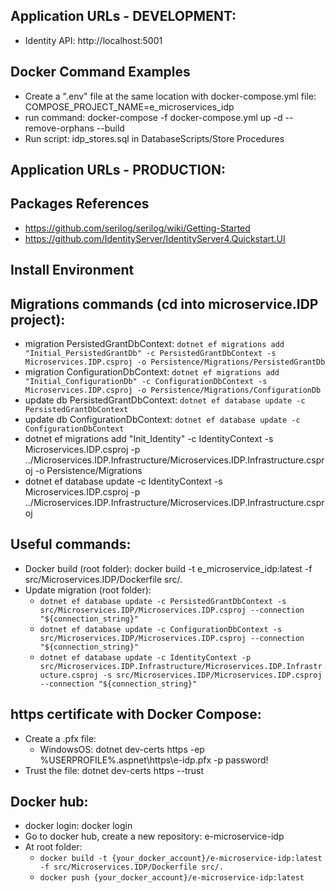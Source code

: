 ## Application URLs - DEVELOPMENT:

- Identity API: http://localhost:5001

## Docker Command Examples

- Create a ".env" file at the same location with docker-compose.yml file:
  COMPOSE_PROJECT_NAME=e_microservices_idp
- run command: docker-compose -f docker-compose.yml up -d --remove-orphans --build
- Run script: idp_stores.sql in DatabaseScripts/Store Procedures

## Application URLs - PRODUCTION:

## Packages References

- https://github.com/serilog/serilog/wiki/Getting-Started
- https://github.com/IdentityServer/IdentityServer4.Quickstart.UI

## Install Environment

## Migrations commands (cd into microservice.IDP project):

- migration PersistedGrantDbContext: `dotnet ef migrations add "Initial_PersistedGrantDb" -c PersistedGrantDbContext -s Microservices.IDP.csproj -o Persistence/Migrations/PersistedGrantDb`
- migration ConfigurationDbContext: `dotnet ef migrations add "Initial_ConfigurationDb" -c ConfigurationDbContext -s Microservices.IDP.csproj -o Persistence/Migrations/ConfigurationDb`
- update db PersistedGrantDbContext: `dotnet ef database update -c PersistedGrantDbContext`
- update db ConfigurationDbContext: `dotnet ef database update -c ConfigurationDbContext`
- dotnet ef migrations add "Init_Identity" -c IdentityContext -s Microservices.IDP.csproj -p ../Microservices.IDP.Infrastructure/Microservices.IDP.Infrastructure.csproj -o Persistence/Migrations
- dotnet ef database update -c IdentityContext -s Microservices.IDP.csproj -p ../Microservices.IDP.Infrastructure/Microservices.IDP.Infrastructure.csproj

## Useful commands:

- Docker build (root folder): docker build -t e_microservice_idp:latest -f src/Microservices.IDP/Dockerfile src/.
- Update migration (root folder):
  - `dotnet ef database update -c PersistedGrantDbContext -s src/Microservices.IDP/Microservices.IDP.csproj --connection "${connection_string}"`
  - `dotnet ef database update -c ConfigurationDbContext -s src/Microservices.IDP/Microservices.IDP.csproj --connection "${connection_string}"`
  - `dotnet ef database update -c IdentityContext -p src/Microservices.IDP.Infrastructure/Microservices.IDP.Infrastructure.csproj -s src/Microservices.IDP/Microservices.IDP.csproj --connection "${connection_string}"`

## https certificate with Docker Compose:

- Create a .pfx file:
  - WindowsOS: dotnet dev-certs https -ep %USERPROFILE%\.aspnet\https\e-idp.pfx -p password!
- Trust the file: dotnet dev-certs https --trust

## Docker hub:
- docker login: docker login
- Go to docker hub, create a new repository: e-microservice-idp
- At root folder:
  - `docker build -t {your_docker_account}/e-microservice-idp:latest -f src/Microservices.IDP/Dockerfile src/.`
  - `docker push {your_docker_account}/e-microservice-idp:latest`